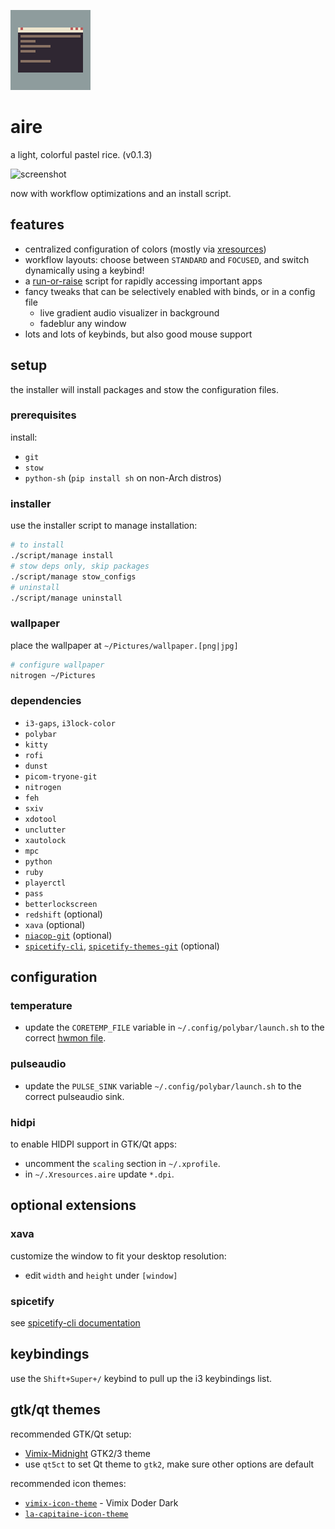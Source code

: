 ![icon](media/icon.png)

# aire

a light, colorful pastel rice. (v0.1.3)

![screenshot](https://git.rie.icu/xdrie/screenshots/raw/branch/master/aire/2020-06-09_22-53.png)

now with workflow optimizations and an install script.

## features

+ centralized configuration of colors (mostly via [xresources](aire/.Xresources.aire))
+ workflow layouts: choose between `STANDARD` and `FOCUSED`, and switch dynamically using a keybind!
+ a [run-or-raise](https://github.com/mkropat/jumpapp) script for rapidly accessing important apps
+ fancy tweaks that can be selectively enabled with binds, or in a config file
  + live gradient audio visualizer in background
  + fadeblur any window
+ lots and lots of keybinds, but also good mouse support

## setup

the installer will install packages and stow the configuration files.

### prerequisites

install:
+ `git`
+ `stow`
+ `python-sh` (`pip install sh` on non-Arch distros)

### installer

use the installer script to manage installation:
```sh
# to install
./script/manage install
# stow deps only, skip packages
./script/manage stow_configs
# uninstall
./script/manage uninstall
```

### wallpaper
place the wallpaper at `~/Pictures/wallpaper.[png|jpg]`
```sh
# configure wallpaper
nitrogen ~/Pictures
```

### dependencies
+ `i3-gaps`, `i3lock-color`
+ `polybar`
+ `kitty`
+ `rofi`
+ `dunst`
+ `picom-tryone-git`
+ `nitrogen`
+ `feh`
+ `sxiv`
+ `xdotool`
+ `unclutter`
+ `xautolock`
+ `mpc`
+ `python`
+ `ruby`
+ `playerctl`
+ `pass`
+ `betterlockscreen`
+ `redshift` (optional)
+ `xava` (optional)
+ [`niacop-git`](https://aur.archlinux.org/packages/niacop-git/) (optional)
+ [`spicetify-cli`](https://aur.archlinux.org/packages/spicetify-cli/), [`spicetify-themes-git`](https://aur.archlinux.org/packages/spicetify-themes-git/) (optional)

## configuration

### temperature

+ update the `CORETEMP_FILE` variable in `~/.config/polybar/launch.sh` to the correct [hwmon file](https://github.com/polybar/polybar/issues/2078#issuecomment-620630184).

### pulseaudio

+ update the `PULSE_SINK` variable `~/.config/polybar/launch.sh` to the correct pulseaudio sink.

### hidpi
to enable HIDPI support in GTK/Qt apps:
+ uncomment the `scaling` section in `~/.xprofile`.
+ in `~/.Xresources.aire` update `*.dpi`.

## optional extensions

### xava
customize the window to fit your desktop resolution:
+ edit `width` and `height` under `[window]`

### spicetify
see [spicetify-cli documentation](https://github.com/khanhas/spicetify-cli/wiki/Basic-Usage)

## keybindings

use the `Shift+Super+/` keybind to pull up the i3 keybindings list.

## gtk/qt themes

recommended GTK/Qt setup:
+ [Vimix-Midnight](https://github.com/zortax/Vimix-Midnight) GTK2/3 theme
+ use `qt5ct` to set Qt theme to `gtk2`, make sure other options are default

recommended icon themes:
+ [`vimix-icon-theme`](https://aur.archlinux.org/packages/vimix-icon-theme/) - Vimix Doder Dark
+ [`la-capitaine-icon-theme`](https://aur.archlinux.org/packages/la-capitaine-icon-theme/)

